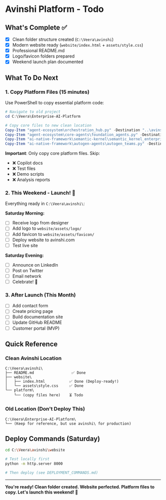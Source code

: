 # Avinshi Platform - Todo

## What's Complete ✅

- [x] Clean folder structure created (`C:\Veera\avinshi`)
- [x] Modern website ready (`website/index.html` + `assets/style.css`)
- [x] Professional README.md
- [x] Logo/favicon folders prepared
- [x] Weekend launch plan documented

## What To Do Next

### 1. Copy Platform Files (15 minutes)

Use PowerShell to copy essential platform code:

```powershell
# Navigate to old project
cd C:\Veera\Enterprise-AI-Platform

# Copy core files to new clean location
Copy-Item "agent-ecosystem\orchestration_hub.py" -Destination "..\avinshi\platform\"
Copy-Item "agent-ecosystem\core-agents\foundation_agents.py" -Destination "..\avinshi\platform\"
Copy-Item "ai-native-framework\semantic-kernel\semantic_kernel_enterprise.py" -Destination "..\avinshi\platform\"
Copy-Item "ai-native-framework\autogen-agents\autogen_teams.py" -Destination "..\avinshi\platform\"
```

**Important**: Only copy core platform files. Skip:
- ❌ Copilot docs
- ❌ Test files
- ❌ Demo scripts
- ❌ Analysis reports

### 2. This Weekend - Launch! 🚀

Everything ready in `C:\Veera\avinshi\`:

**Saturday Morning:**
- [ ] Receive logo from designer
- [ ] Add logo to `website/assets/logo/`
- [ ] Add favicon to `website/assets/favicon/`
- [ ] Deploy website to avinshi.com
- [ ] Test live site

**Saturday Evening:**
- [ ] Announce on LinkedIn
- [ ] Post on Twitter
- [ ] Email network
- [ ] Celebrate! 🎉

### 3. After Launch (This Month)

- [ ] Add contact form
- [ ] Create pricing page
- [ ] Build documentation site
- [ ] Update GitHub README
- [ ] Customer portal (MVP)

## Quick Reference

### Clean Avinshi Location
```
C:\Veera\avinshi\
├── README.md                 ✅ Done
├── website\
│   ├── index.html           ✅ Done (Deploy-ready!)
│   └── assets\style.css     ✅ Done
└── platform\
    └── (copy files here)    ⏳ Todo
```

### Old Location (Don't Deploy This)
```
C:\Veera\Enterprise-AI-Platform\
└── (Keep for reference, but use avinshi\ for production)
```

## Deploy Commands (Saturday)

```bash
cd C:\Veera\avinshi\website

# Test locally first
python -m http.server 8000

# Then deploy (see DEPLOYMENT_COMMANDS.md)
```

---

**You're ready! Clean folder created. Website perfected. Platform files to copy. Let's launch this weekend! 🚀**
